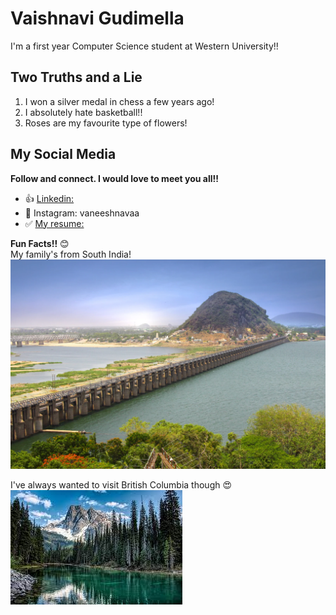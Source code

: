 # Vaishnavi Gudimella 

I'm a first year Computer Science student at Western University!!

## Two Truths and a Lie 

1. I won a silver medal in chess a few years ago!
2. I absolutely hate basketball!!
3. Roses are my favourite type of flowers!

## My Social Media

**Follow and connect. I would love to meet you all!!**

- 👍 [Linkedin: ](https://www.linkedin.com/in/vaishnavi-gudimella)
- 🫶 Instagram: vaneeshnavaa
- ✅ [My resume: ](https://docs.google.com/document/d/1OJ7zBi5sGba9eWTo9me3oi9G8d8mWWMfR6eh9tek9r4/edit?usp=sharing)

**Fun Facts!!** 😊\
My family's from South India!
![Vijayawada!](vijayawada.jpg "Vijayawada is a major city in Andhra Pradhesh - a Telugu speaking state of India")

I've always wanted to visit British Columbia though 😍\
![BC!](BC.jpg)

